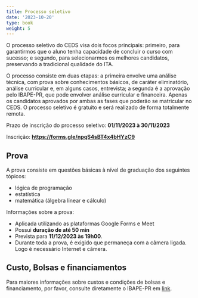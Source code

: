 ```yaml
---
title: Processo seletivo
date: '2023-10-20'
type: book
weight: 5
---
```


O processo seletivo do CEDS visa dois focos principais: primeiro, para garantirmos que o aluno tenha capacidade de concluir o curso com sucesso; e segundo, para selecionarmos os melhores candidatos, preservando a tradicional qualidade do ITA.


O processo consiste em duas etapas: a primeira envolve uma análise técnica, com prova sobre conhecimentos básicos, de caráter eliminatório, análise curricular e, em alguns casos, entrevista; a segunda é a aprovação pelo IBAPE-PR, que pode envolver análise curricular e financeira. Apenas os candidatos aprovados por ambas as fases que poderão se matricular no CEDS. O processo seletivo é gratuito e será realizado de forma totalmente remota.

Prazo de inscrição do processo seletivo: **01/11/2023 à 30/11/2023**

Inscrição: **https://forms.gle/npqS4sBT4x4bHYzC9**

## Prova

A prova consiste em questões básicas à nível de graduação dos seguintes tópicos:
- lógica de programação
- estatística
- matemática (álgebra linear e cálculo)

Informações sobre a prova:
- Aplicada utilizando as plataformas Google Forms e Meet
- Possui **duração de até 50 min**
- Prevista para **11/12/2023 às 19h00**.
- Durante toda a prova, é exigido que permaneça com a câmera ligada. Logo é necessário Internet e câmera.

## Custo, Bolsas e financiamentos

Para maiores informações sobre custos e condições de bolsas e financiamento, por favor, consulte diretamente o IBAPE-PR em [link](https://www.ibapepr.org.br/).